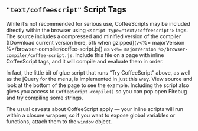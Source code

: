 ## `"text/coffeescript"` Script Tags

While it’s not recommended for serious use, CoffeeScripts may be included directly within the browser using `<script type="text/coffeescript">` tags. The source includes a compressed and minified version of the compiler ([Download current version here, 51k when gzipped](v<%= majorVersion %>/browser-compiler/coffee-script.js)) as `v<%= majorVersion %>/browser-compiler/coffee-script.js`. Include this file on a page with inline CoffeeScript tags, and it will compile and evaluate them in order.

In fact, the little bit of glue script that runs “Try CoffeeScript” above, as well as the jQuery for the menu, is implemented in just this way. View source and look at the bottom of the page to see the example. Including the script also gives you access to `CoffeeScript.compile()` so you can pop open Firebug and try compiling some strings.

The usual caveats about CoffeeScript apply — your inline scripts will run within a closure wrapper, so if you want to expose global variables or functions, attach them to the `window` object.
